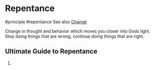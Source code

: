 # Repentance
#principle
#repentance 
See also [Change](/Glossary/Change.md)

Change in thought and behavior which moves you closer into Gods light. Stop doing things that are wrong, continue doing things that are right.


## Ultimate Guide to Repentance 
1. 

